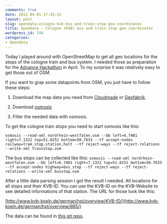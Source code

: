 ```yaml
---
comments: true
date: 2012-04-01 17:43:15
layout: post
slug: opendata-cologne-kvb-bus-and-train-stop-geo-coordinates
title: OpenData - Cologne (KVB) bus and train stop geo coordinates
wordpress_id: 744
categories:
- Opendata
---
```


Today I played around with OpenStreetMap to get all geo locations for the stops of the cologne train and bus system. I needed those as preparation for the [Advance Hackathon](http://hackathon.advance-conference.com/) in April. To my surprise it was relatively easy to get those out of OSM.

If you want to grap some datapoints from OSM, you just have to follow these steps:




	
  1. Download the map data you need from [Cloudmade](http://downloads.cloudmade.com) or [Geofabrik](http://www.geofabrik.de/data/download.html).

	
  2. Download [osmosis](http://wiki.openstreetmap.org/wiki/Osmosis#Latest_Stable_Version)

        
  3. Filter the needed data with osmosis.



To get the cologne train stops you need to start osmosis like this:

`osmosis --read-xml nordrhein-westfalen.osm --bb left=6.7481 right=7.1322 top=51.8251 bottom=50.7633 --tf accept-nodes railway=tram_stop,station,halt --tf reject-ways --tf reject-relations --write-xml trainstop.osm`

The bus stops can be collected like this:
`osmosis --read-xml nordrhein-westfalen.osm --bb left=6.7481 right=7.1322 top=51.8251 bottom=50.7633 --tf accept-nodes highway=bus_stop --tf reject-ways --tf reject-relations --write-xml busstop.osm`

After a little data parsing session I got the result I needed. All locations for all stops and their KVB-ID.  You can use the KVB-ID on the KVB-Website to see detailed informations of that station. The URL for those look like this: 

[http://www.kvb-koeln.de/german/hst/overview/KVB-ID/](http://www.kvb-koeln.de/german/hst/overview/885/)

The data can be found in [this git repo](https://github.com/bitboxer/kvb_geo).
